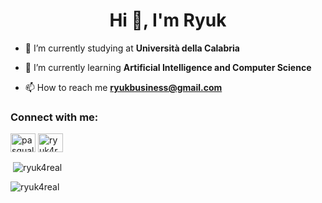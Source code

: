 <h1 align="center">Hi 👋, I'm Ryuk</h1>

- 🔭 I’m currently studying at **Università della Calabria**

- 🌱 I’m currently learning **Artificial Intelligence and Computer Science**

- 📫 How to reach me **ryukbusiness@gmail.com**

<h3 align="left">Connect with me:</h3>
<p align="left">
<a href="https://linkedin.com/in/pasquale tudda" target="blank"><img align="center" src="https://raw.githubusercontent.com/rahuldkjain/github-profile-readme-generator/master/src/images/icons/Social/linked-in-alt.svg" alt="pasquale tudda" height="30" width="40" /></a>
<a href="https://instagram.com/ryuk4real" target="blank"><img align="center" src="https://raw.githubusercontent.com/rahuldkjain/github-profile-readme-generator/master/src/images/icons/Social/instagram.svg" alt="ryuk4real" height="30" width="40" /></a>
</p>

<p>&nbsp;<img align="center" src="https://github-readme-stats.vercel.app/api?username=ryuk4real&show_icons=true&locale=en" alt="ryuk4real" /></p>

<p><img align="center" src="https://github-readme-streak-stats.herokuapp.com/?user=ryuk4real&" alt="ryuk4real" /></p>
